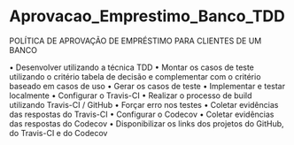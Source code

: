 # Aprovacao_Emprestimo_Banco_TDD
POLÍTICA DE APROVAÇÃO DE EMPRÉSTIMO PARA CLIENTES DE UM BANCO

• Desenvolver utilizando a técnica TDD
• Montar os casos de teste utilizando o critério tabela de decisão e complementar com o critério baseado em casos de uso
• Gerar os casos de teste
• Implementar e testar localmente
• Configurar o Travis-CI
• Realizar o processo de build utilizando Travis-CI / GitHub
• Forçar erro nos testes
• Coletar evidências das respostas do Travis-CI
• Configurar o Codecov
• Coletar evidências das respostas do Codecov
• Disponibilizar os links dos projetos do GitHub, do Travis-CI e do Codecov